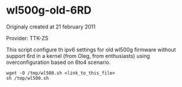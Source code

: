 wl500g-old-6RD
==============

Originaly created at 21 february 2011

Provider: TTK-ZS

This script configure th ipv6 settings for old wl500g firmware without support 6rd in a kernel (from Oleg, from enthusiasts)
using overconfiguration based on 6to4 scenario.

    wget -O /tmp/wl500.sh <link_to_this_file>
    sh /tmp/wl500.sh
